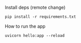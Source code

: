 
Install deps (remote change)

```pip install -r requirements.txt```

How to run the app

``` uvicorn hello:app --reload ```
